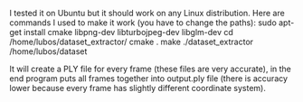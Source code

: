 I tested it on Ubuntu but it should work on any Linux distribution. Here
are commands I used to make it work (you have to change the paths):
sudo apt-get install cmake libpng-dev libturbojpeg-dev libglm-dev
cd /home/lubos/dataset_extractor/
cmake .
make
./dataset_extractor /home/lubos/dataset

It will create a PLY file for every frame (these files are very
accurate), in the end program puts all frames together into output.ply
file (there is accuracy lower because every frame has slightly
different coordinate system). 
